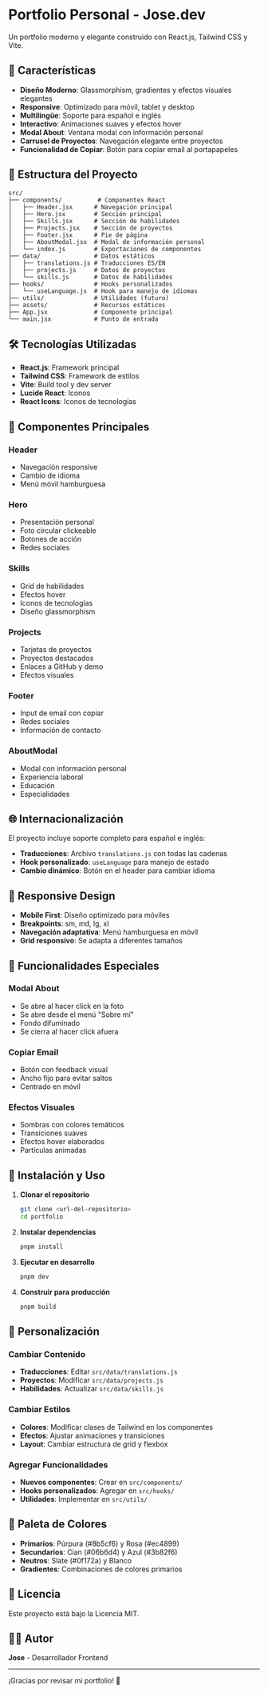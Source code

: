 # Portfolio Personal - Jose.dev

Un portfolio moderno y elegante construido con React.js, Tailwind CSS y Vite.

## 🚀 Características

- **Diseño Moderno**: Glassmorphism, gradientes y efectos visuales elegantes
- **Responsive**: Optimizado para móvil, tablet y desktop
- **Multilingüe**: Soporte para español e inglés
- **Interactivo**: Animaciones suaves y efectos hover
- **Modal About**: Ventana modal con información personal
- **Carrusel de Proyectos**: Navegación elegante entre proyectos
- **Funcionalidad de Copiar**: Botón para copiar email al portapapeles

## 📁 Estructura del Proyecto

```
src/
├── components/          # Componentes React
│   ├── Header.jsx      # Navegación principal
│   ├── Hero.jsx        # Sección principal
│   ├── Skills.jsx      # Sección de habilidades
│   ├── Projects.jsx    # Sección de proyectos
│   ├── Footer.jsx      # Pie de página
│   ├── AboutModal.jsx  # Modal de información personal
│   └── index.js        # Exportaciones de componentes
├── data/               # Datos estáticos
│   ├── translations.js # Traducciones ES/EN
│   ├── projects.js     # Datos de proyectos
│   └── skills.js       # Datos de habilidades
├── hooks/              # Hooks personalizados
│   └── useLanguage.js  # Hook para manejo de idiomas
├── utils/              # Utilidades (futuro)
├── assets/             # Recursos estáticos
├── App.jsx             # Componente principal
└── main.jsx            # Punto de entrada
```

## 🛠️ Tecnologías Utilizadas

- **React.js**: Framework principal
- **Tailwind CSS**: Framework de estilos
- **Vite**: Build tool y dev server
- **Lucide React**: Iconos
- **React Icons**: Iconos de tecnologías

## 🎨 Componentes Principales

### Header

- Navegación responsive
- Cambio de idioma
- Menú móvil hamburguesa

### Hero

- Presentación personal
- Foto circular clickeable
- Botones de acción
- Redes sociales

### Skills

- Grid de habilidades
- Efectos hover
- Iconos de tecnologías
- Diseño glassmorphism

### Projects

- Tarjetas de proyectos
- Proyectos destacados
- Enlaces a GitHub y demo
- Efectos visuales

### Footer

- Input de email con copiar
- Redes sociales
- Información de contacto

### AboutModal

- Modal con información personal
- Experiencia laboral
- Educación
- Especialidades

## 🌐 Internacionalización

El proyecto incluye soporte completo para español e inglés:

- **Traducciones**: Archivo `translations.js` con todas las cadenas
- **Hook personalizado**: `useLanguage` para manejo de estado
- **Cambio dinámico**: Botón en el header para cambiar idioma

## 📱 Responsive Design

- **Mobile First**: Diseño optimizado para móviles
- **Breakpoints**: sm, md, lg, xl
- **Navegación adaptativa**: Menú hamburguesa en móvil
- **Grid responsivo**: Se adapta a diferentes tamaños

## 🎯 Funcionalidades Especiales

### Modal About

- Se abre al hacer click en la foto
- Se abre desde el menú "Sobre mí"
- Fondo difuminado
- Se cierra al hacer click afuera

### Copiar Email

- Botón con feedback visual
- Ancho fijo para evitar saltos
- Centrado en móvil

### Efectos Visuales

- Sombras con colores temáticos
- Transiciones suaves
- Efectos hover elaborados
- Partículas animadas

## 🚀 Instalación y Uso

1. **Clonar el repositorio**

   ```bash
   git clone <url-del-repositorio>
   cd portfolio
   ```

2. **Instalar dependencias**

   ```bash
   pnpm install
   ```

3. **Ejecutar en desarrollo**

   ```bash
   pnpm dev
   ```

4. **Construir para producción**
   ```bash
   pnpm build
   ```

## 📝 Personalización

### Cambiar Contenido

- **Traducciones**: Editar `src/data/translations.js`
- **Proyectos**: Modificar `src/data/projects.js`
- **Habilidades**: Actualizar `src/data/skills.js`

### Cambiar Estilos

- **Colores**: Modificar clases de Tailwind en los componentes
- **Efectos**: Ajustar animaciones y transiciones
- **Layout**: Cambiar estructura de grid y flexbox

### Agregar Funcionalidades

- **Nuevos componentes**: Crear en `src/components/`
- **Hooks personalizados**: Agregar en `src/hooks/`
- **Utilidades**: Implementar en `src/utils/`

## 🎨 Paleta de Colores

- **Primarios**: Púrpura (#8b5cf6) y Rosa (#ec4899)
- **Secundarios**: Cian (#06b6d4) y Azul (#3b82f6)
- **Neutros**: Slate (#0f172a) y Blanco
- **Gradientes**: Combinaciones de colores primarios

## 📄 Licencia

Este proyecto está bajo la Licencia MIT.

## 👨‍💻 Autor

**Jose** - Desarrollador Frontend

---

¡Gracias por revisar mi portfolio! 🚀
